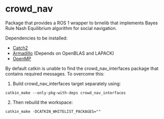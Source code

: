 # crowd_nav

Package that provides a ROS 1 wrapper to brnelib that implements Bayes Rule Nash Equilibrium algorithm for social navigation.

Dependencies to be installed:
* [Catch2](https://github.com/catchorg/Catch2)
* [Armadillo](https://arma.sourceforge.net/download.html) (Depends on OpenBLAS and LAPACK)
* [OpenMP](https://www.openmp.org/)

By default catkin is unable to find the crowd_nav_interfaces package that contains required messages. To overcome this:
1. Build crowd_nav_interfaces target separately using:
```
catkin_make --only-pkg-with-deps crowd_nav_interfaces
```
2. Then rebuild the workspace:
 ```
catkin_make -DCATKIN_WHITELIST_PACKAGES=""
```
